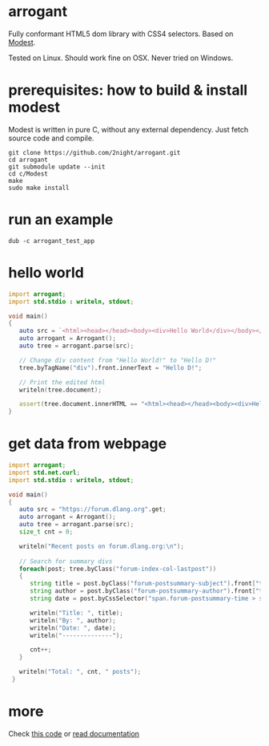# arrogant
Fully conformant HTML5 dom library with CSS4 selectors. Based on [Modest](https://github.com/lexborisov/Modest).

Tested on Linux. Should work fine on OSX. Never tried on Windows. 

# prerequisites: how to build & install modest

Modest is written in pure C, without any external dependency.
Just fetch source code and compile.

```
git clone https://github.com/2night/arrogant.git
cd arrogant
git submodule update --init
cd c/Modest
make
sudo make install
```

# run an example

```
dub -c arrogant_test_app
```

# hello world

```d
import arrogant;
import std.stdio : writeln, stdout;

void main()
{
   auto src = `<html><head></head><body><div>Hello World</div></body></html>`;
   auto arrogant = Arrogant();
   auto tree = arrogant.parse(src);

   // Change div content from "Hello World!" to "Hello D!"
   tree.byTagName("div").front.innerText = "Hello D!";

   // Print the edited html
   writeln(tree.document);

   assert(tree.document.innerHTML == "<html><head></head><body><div>Hello D!</div></body></html>");
}
```
# get data from webpage

```d
import arrogant;
import std.net.curl;
import std.stdio : writeln, stdout;

void main()
{
   auto src = "https://forum.dlang.org".get;
   auto arrogant = Arrogant();
   auto tree = arrogant.parse(src);
   size_t cnt = 0;

   writeln("Recent posts on forum.dlang.org:\n");
   
   // Search for summary divs
   foreach(post; tree.byClass("forum-index-col-lastpost"))
   {
      string title = post.byClass("forum-postsummary-subject").front["title"];
      string author = post.byClass("forum-postsummary-author").front["title"];
      string date = post.byCssSelector("span.forum-postsummary-time > span").front["title"];

      writeln("Title: ", title);
      writeln("By: ", author);
      writeln("Date: ", date);
      writeln("--------------");

      cnt++;
   }

   writeln("Total: ", cnt, " posts");
 }
 ```

# more

Check [this code](https://github.com/2night/arrogant/blob/master/source/arrogant_test_app.d) or [read documentation](http://arrogant.dpldocs.info/index.html)
